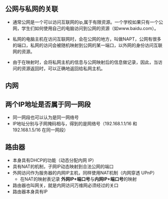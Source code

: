 ## 公网与私网的关联

- 通常公网是一个可以访问互联网的ip,属于有限资源。一个学校如果只有一个公网，学生们如何使用自己的电脑访问到公网的资源（如www.baidu.com）。

- 私网的电脑主机在访问互联网时，会在公网的地方，叫做NAPT，公网有很多的端口，私网的访问会被随机映射到公网的某一端口，以外网的身份访问互联网的资源。

- 由于在映射时，会将私网主机的信息与公网映射后的信息做记录，因此，当访问的资源返回时，可以正确地返回给私网主机。

## 内网


## 两个IP地址是否属于同一网段

- 同一网段也可以认为是同一网络号
- IP地址分别与子网掩码相与，得到的是网络号（192.168.1.1/16 和 192.168.1.5/16 在同一网段）

## 路由器

- 本身具有DHCP的功能（动态分配内网 IP）
- 具有NAT的机制，子网IP动态映射到合法公网的端口
- 外网访问作为服务器的内网IP主机，同样使用NAT机制（内网穿透 UPnP）
	- 在NAT的映射表记录 **外网IP+端口号**与**内网IP+端口号**的映射
- 路由器也叫网关，就是内网访问万维网必须经过的关口
- 路由器本身具有IP